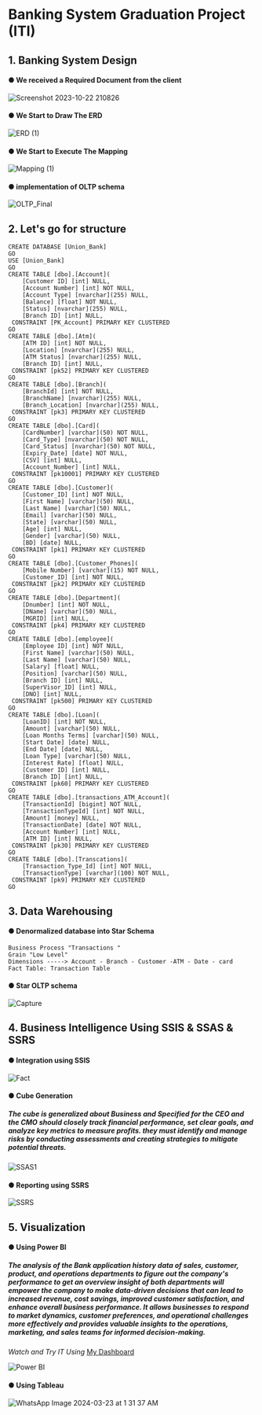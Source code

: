 # Banking System Graduation Project (ITI)
## 1. Banking System Design
#### ● We received a Required Document from the client
![Screenshot 2023-10-22 210826](https://github.com/Ahmedelbermawy/Bank_system_graduation_project/assets/133806022/921f5c42-373c-4302-9adc-ba5e8257950f)
#### ● We Start to Draw The ERD
![ERD (1)](https://github.com/doaaredaa/Banking-System/assets/164890615/1e7598e0-facd-4b6d-b600-32f1e356d216)
#### ● We Start to Execute The Mapping
![Mapping (1)](https://github.com/doaaredaa/Banking-System/assets/164890615/14708e53-4e7b-4421-93fb-d8da8161d3f0)
#### ● implementation of OLTP schema
![OLTP_Final](https://github.com/doaaredaa/Banking-System/assets/164890615/05d818b2-c3f0-4a65-b70b-5b3dd98b8d77)

## 2. Let's go for structure
```
CREATE DATABASE [Union_Bank]
GO
USE [Union_Bank]
GO
CREATE TABLE [dbo].[Account](
	[Customer ID] [int] NULL,
	[Account Number] [int] NOT NULL,
	[Account Type] [nvarchar](255) NULL,
	[Balance] [float] NOT NULL,
	[Status] [nvarchar](255) NULL,
	[Branch ID] [int] NULL,
 CONSTRAINT [PK_Account] PRIMARY KEY CLUSTERED 
GO
CREATE TABLE [dbo].[Atm](
	[ATM ID] [int] NOT NULL,
	[Location] [nvarchar](255) NULL,
	[ATM Status] [nvarchar](255) NULL,
	[Branch ID] [int] NULL,
 CONSTRAINT [pk52] PRIMARY KEY CLUSTERED 
GO
CREATE TABLE [dbo].[Branch](
	[BranchId] [int] NOT NULL,
	[BranchName] [nvarchar](255) NULL,
	[Branch_Location] [nvarchar](255) NULL,
 CONSTRAINT [pk3] PRIMARY KEY CLUSTERED 
GO
CREATE TABLE [dbo].[Card](
	[CardNumber] [varchar](50) NOT NULL,
	[Card_Type] [nvarchar](50) NOT NULL,
	[Card_Status] [nvarchar](50) NOT NULL,
	[Expiry_Date] [date] NOT NULL,
	[CSV] [int] NULL,
	[Account_Number] [int] NULL,
 CONSTRAINT [pk10001] PRIMARY KEY CLUSTERED 
GO
CREATE TABLE [dbo].[Customer](
	[Customer_ID] [int] NOT NULL,
	[First Name] [varchar](50) NULL,
	[Last Name] [varchar](50) NULL,
	[Email] [varchar](50) NULL,
	[State] [varchar](50) NULL,
	[Age] [int] NULL,
	[Gender] [varchar](50) NULL,
	[BD] [date] NULL,
 CONSTRAINT [pk1] PRIMARY KEY CLUSTERED 
GO
CREATE TABLE [dbo].[Customer_Phones](
	[Mobile Number] [varchar](15) NOT NULL,
	[Customer_ID] [int] NOT NULL,
 CONSTRAINT [pk2] PRIMARY KEY CLUSTERED 
GO
CREATE TABLE [dbo].[Department](
	[Dnumber] [int] NOT NULL,
	[DName] [varchar](50) NULL,
	[MGRID] [int] NULL,
 CONSTRAINT [pk4] PRIMARY KEY CLUSTERED 
GO
CREATE TABLE [dbo].[employee](
	[Employee ID] [int] NOT NULL,
	[First Name] [varchar](50) NULL,
	[Last Name] [varchar](50) NULL,
	[Salary] [float] NULL,
	[Position] [varchar](50) NULL,
	[Branch ID] [int] NULL,
	[SuperVisor_ID] [int] NULL,
	[DNO] [int] NULL,
 CONSTRAINT [pk500] PRIMARY KEY CLUSTERED 
GO
CREATE TABLE [dbo].[Loan](
	[LoanID] [int] NOT NULL,
	[Amount] [varchar](50) NULL,
	[Loan Months Terms] [varchar](50) NULL,
	[Start Date] [date] NULL,
	[End Date] [date] NULL,
	[Loan Type] [varchar](50) NULL,
	[Interest Rate] [float] NULL,
	[Customer ID] [int] NULL,
	[Branch ID] [int] NULL,
 CONSTRAINT [pk60] PRIMARY KEY CLUSTERED 
GO
CREATE TABLE [dbo].[transactions_ATM_Account](
	[TransactionId] [bigint] NOT NULL,
	[TransactionTypeId] [int] NOT NULL,
	[Amount] [money] NULL,
	[TransactionDate] [date] NOT NULL,
	[Account Number] [int] NULL,
	[ATM ID] [int] NULL,
 CONSTRAINT [pk30] PRIMARY KEY CLUSTERED 
GO
CREATE TABLE [dbo].[Transcations](
	[Transaction_Type_Id] [int] NOT NULL,
	[TransactionType] [varchar](100) NOT NULL,
 CONSTRAINT [pk9] PRIMARY KEY CLUSTERED 
GO
```

## 3. Data Warehousing
#### ● Denormalized database into Star Schema
```
Business Process "Transactions "
Grain "Low Level"
Dimensions -----> Account - Branch - Customer -ATM - Date - card
Fact Table: Transaction Table
```
#### ● Star OLTP schema
![Capture](https://github.com/doaaredaa/Banking-System/assets/164890615/699247fa-f866-404a-8e05-f9f6adb8f66d)

## 4. Business Intelligence Using SSIS & SSAS & SSRS
#### ● Integration using SSIS
![Fact](https://github.com/doaaredaa/Banking-System/assets/164890615/32a2d528-4a9e-4e0b-8bd0-974e19e2c6e3)
#### ● Cube Generation
##### The cube is generalized about Business and Specified for the CEO and the CMO should closely track financial performance, set clear goals, and analyze key metrics to measure profits. they must identify and manage risks by conducting assessments and creating strategies to mitigate potential threats.
![SSAS1](https://github.com/doaaredaa/Banking-System/assets/164890615/2c4f768c-43a6-4b2f-a556-b76cbef5dc57)

#### ● Reporting using SSRS
![SSRS](https://github.com/doaaredaa/Banking-System/assets/164890615/2899e1ee-836a-4fd6-bac0-76a5caca6dc8)

## 5. Visualization
#### ● Using Power BI
##### The analysis of the Bank application history data of sales, customer, product, and operations departments to figure out the company's performance to get an overview insight of both departments will empower the company to make data-driven decisions that can lead to increased revenue, cost savings, improved customer satisfaction, and enhance overall business performance. It allows businesses to respond to market dynamics, customer preferences, and operational challenges more effectively and provides valuable insights to the operations, marketing, and sales teams for informed decision-making.

*Watch and Try IT Using* [My Dashboard](https://www.novypro.com/project/banking-system-%7C-analysis-dashboard)

![Power BI](https://github.com/doaaredaa/Banking-System/assets/164890615/8431f32a-024e-458d-80b6-1c05a9e33df6)
#### ● Using Tableau
![WhatsApp Image 2024-03-23 at 1 31 37 AM](https://github.com/doaaredaa/Banking-System/assets/164890615/209224c3-0df0-4593-ab0e-1acc8b831595)













